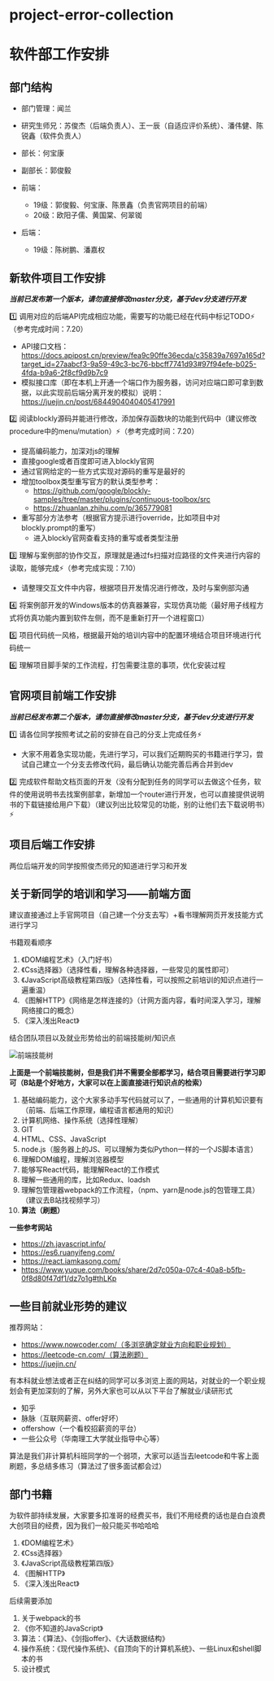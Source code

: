 # project-error-collection
# 软件部工作安排

## 部门结构

- 部门管理：闻兰
- 研究生师兄：苏俊杰（后端负责人）、王一辰（自适应评价系统）、潘伟健、陈锐鑫（软件负责人）
- 部长：何宝康
- 副部长：郭俊毅
- 前端：
  - 19级：郭俊毅、何宝康、陈景鑫（负责官网项目的前端）
  - 20级：欧阳子儒、黄国棠、何翠铷

- 后端：
  - 19级：陈树鹏、潘嘉权



## 新软件项目工作安排

***当前已发布第一个版本，请勿直接修改master分支，基于dev分支进行开发***

:one: 调用对应的后端API完成相应功能，需要写的功能已经在代码中标记TODO:zap:（参考完成时间：7.20）

- API接口文档：https://docs.apipost.cn/preview/fea9c90ffe36ecda/c35839a7697a165d?target_id=27aabcf3-9a59-49c3-bc76-bbcff7741d93#97f94efe-b025-4fda-b9a6-2f8cf9d9b7c9
- 模拟接口库（即在本机上开通一个端口作为服务器，访问对应端口即可拿到数据，以此实现前后端分离开发的模拟）说明：https://juejin.cn/post/6844904040405417991

:two: 阅读blockly源码并能进行修改，添加保存函数块的功能到代码中（建议修改procedure中的menu/mutation）:zap:（参考完成时间：7.20）

- 提高编码能力，加深对js的理解
- 直接google或者百度即可进入blockly官网
- 通过官网给定的一些方式实现对源码的重写是最好的
- 增加toolbox类型重写官方的默认类型参考：
  - https://github.com/google/blockly-samples/tree/master/plugins/continuous-toolbox/src
  - https://zhuanlan.zhihu.com/p/365779081
- 重写部分方法参考（根据官方提示进行override，比如项目中对blockly.prompt的重写）
  - 进入blockly官网查看支持的重写或者类型注册

:three: 理解与案例部的协作交互，原理就是通过fs扫描对应路径的文件夹进行内容的读取，能够完成:zap:（参考完成实现：7.10）

- 请整理交互文件中内容，根据项目开发情况进行修改，及时与案例部沟通

:four: 将案例部开发的Windows版本的仿真器兼容，实现仿真功能（最好用子线程方式将仿真功能内置到软件左侧，而不是重新打开一个进程窗口）

:five: 项目代码统一风格，根据最开始的培训内容中的配置环境结合项目环境进行代码统一

:six: 理解项目脚手架的工作流程，打包需要注意的事项，优化安装过程



## 官网项目前端工作安排

***当前已经发布第二个版本，请勿直接修改master分支，基于dev分支进行开发***

:one: 请各位同学按照考试之前的安排在自己的分支上完成任务:zap:

- 大家不用着急实现功能，先进行学习，可以我们近期购买的书籍进行学习，尝试自己建立一个分支去修改代码，最后确认功能完善后再合并到dev

:two: 完成软件帮助文档页面的开发（没有分配到任务的同学可以去做这个任务，软件的使用说明书去找案例部拿，新增加一个router进行开发，也可以直接提供说明书的下载链接给用户下载）（建议列出比较常见的功能，别的让他们去下载说明书）:zap:



## 项目后端工作安排

两位后端开发的同学按照俊杰师兄的知道进行学习和开发



## 关于新同学的培训和学习——前端方面

建议直接通过上手官网项目（自己建一个分支去写）+看书理解网页开发技能方式进行学习

书籍观看顺序

1. 《DOM编程艺术》（入门好书）
2. 《Css选择器》（选择性看，理解各种选择器，一些常见的属性即可）
3. 《JavaScript高级教程第四版》（选择性看，可以按照之前培训的知识点进行一遍重温）
4. 《图解HTTP》《网络是怎样连接的》（计网方面内容，看时间深入学习，理解网络接口的概念）
5. 《深入浅出React》

结合团队项目以及就业形势给出的前端技能树/知识点

![前端技能树](前端开发学习路线(知识点)梳理.jpg)

**上面是一个前端技能树，但是我们并不需要全部都学习，结合项目需要进行学习即可（B站是个好地方，大家可以在上面直接进行知识点的检索）**

1. 基础编码能力，这个大家多动手写代码就可以了，一些通用的计算机知识要有（前端、后端工作原理，编程语言都通用的知识）
2. 计算机网络、操作系统（选择性理解）
3. GIT
4. HTML、CSS、JavaScript
5. node.js（服务器上的JS、可以理解为类似Python一样的一个JS脚本语言）
6. 理解DOM编程，理解浏览器模型
7. 能够写React代码，能理解React的工作模式
8. 理解一些通用的库，比如Redux、loadsh
9. 理解包管理器webpack的工作流程，（npm、yarn是node.js的包管理工具）（建议去B站找视频学习）
10. **算法（刷题）**

**一些参考网站**

- https://zh.javascript.info/
- https://es6.ruanyifeng.com/
- https://react.iamkasong.com/
- https://www.yuque.com/books/share/2d7c050a-07c4-40a8-b5fb-0f8d80f47df1/dz7o1g#thLKp



## 一些目前就业形势的建议

推荐网站：

- https://www.nowcoder.com/（多浏览确定就业方向和职业规划）
- https://leetcode-cn.com/（算法刷题）
- https://juejin.cn/

有本科就业想法或者正在纠结的同学可以多浏览上面的网站，对就业的一个职业规划会有更加深刻的了解，另外大家也可以从以下平台了解就业/读研形式

- 知乎
- 脉脉（互联网薪资、offer好坏）
- offershow（一个看校招薪资的平台）
- 一些公众号（华南理工大学就业指导中心等）



算法是我们非计算机科班同学的一个弱项，大家可以适当去leetcode和牛客上面刷题，多总结多练习（算法过了很多面试都会过）



## 部门书籍

为软件部持续发展，大家要多扣准哥的经费买书，我们不用经费的话也是白白浪费大创项目的经费，因为我们一般只能买书哈哈哈

1. 《DOM编程艺术》
2. 《Css选择器》
3. 《JavaScript高级教程第四版》
4. 《图解HTTP》
5. 《深入浅出React》

后续需要添加

1. 关于webpack的书
2. 《你不知道的JavaScript》
3. 算法：《算法》、《剑指offer》、《大话数据结构》
4. 操作系统：《现代操作系统》、《自顶向下的计算机系统》、一些Linux和shell脚本的书
5. 设计模式

